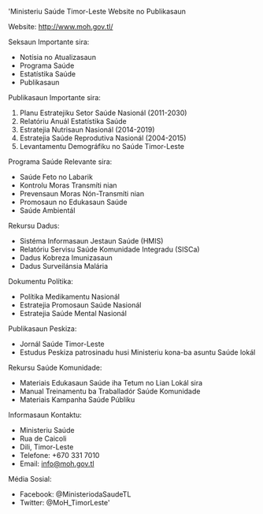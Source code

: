 'Ministeriu Saúde Timor-Leste Website no Publikasaun

Website: http://www.moh.gov.tl/

Seksaun Importante sira:
- Notísia no Atualizasaun
- Programa Saúde
- Estatístika Saúde
- Publikasaun

Publikasaun Importante sira:
1. Planu Estratejiku Setor Saúde Nasionál (2011-2030)
2. Relatóriu Anuál Estatístika Saúde
3. Estratejia Nutrisaun Nasionál (2014-2019)
4. Estratejia Saúde Reprodutiva Nasionál (2004-2015)
5. Levantamentu Demográfiku no Saúde Timor-Leste

Programa Saúde Relevante sira:
- Saúde Feto no Labarik
- Kontrolu Moras Transmíti nian
- Prevensaun Moras Nón-Transmíti nian
- Promosaun no Edukasaun Saúde
- Saúde Ambientál

Rekursu Dadus:
- Sistéma Informasaun Jestaun Saúde (HMIS)
- Relatóriu Servisu Saúde Komunidade Integradu (SISCa)
- Dadus Kobreza Imunizasaun
- Dadus Surveilánsia Malária

Dokumentu Polítika:
- Polítika Medikamentu Nasionál
- Estratejia Promosaun Saúde Nasionál
- Estratejia Saúde Mental Nasionál

Publikasaun Peskiza:
- Jornál Saúde Timor-Leste
- Estudus Peskiza patrosinadu husi Ministeriu kona-ba asuntu Saúde lokál

Rekursu Saúde Komunidade:
- Materiais Edukasaun Saúde iha Tetum no Lian Lokál sira
- Manual Treinamentu ba Traballadór Saúde Komunidade
- Materiais Kampanha Saúde Públiku

Informasaun Kontaktu:
- Ministeriu Saúde
- Rua de Caicoli
- Dili, Timor-Leste
- Telefone: +670 331 7010
- Email: info@moh.gov.tl

Média Sosial:
- Facebook: @MinisteriodaSaudeTL
- Twitter: @MoH_TimorLeste'